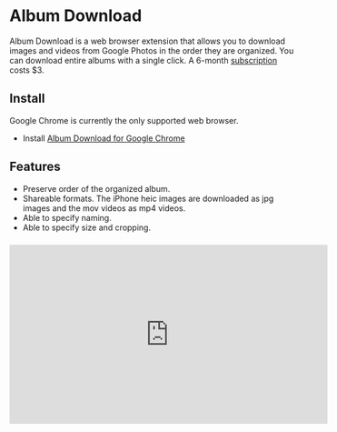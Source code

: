 # Album Download

Album Download is a web browser extension that allows you to download images and videos from Google Photos in the order they are organized. You can download entire albums with a single click. A 6-month [subscription](./subscription.md) costs $3.

## Install
Google Chrome is currently the only supported web browser.
- Install [Album Download for Google Chrome](https://chrome.google.com/webstore/detail/album-download/mnaphpmipihkgnfkkhdadabcfeijmhpb)

## Features
- Preserve order of the organized album.
- Shareable formats. The iPhone heic images are downloaded as jpg images and the mov videos as mp4 videos.
- Able to specify naming.
- Able to specify size and cropping.

###
<iframe width="560" height="315" src="https://www.youtube.com/embed/7zwBnAJojeI" frameborder="0" allow="accelerometer; autoplay; encrypted-media; gyroscope; picture-in-picture" allowfullscreen></iframe>
